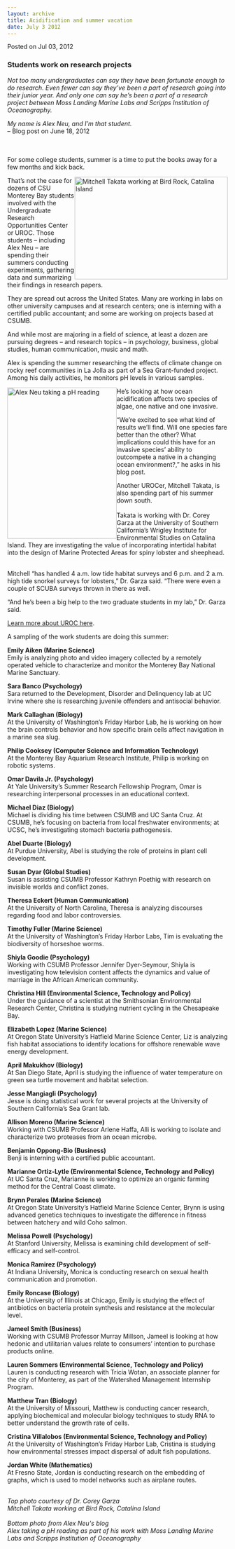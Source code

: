 ```yaml
---
layout: archive
title: Acidification and summer vacation
date: July 3 2012
---
```





<span class="date">Posted on Jul 03, 2012    </span>
<h3>Students work on research projects</h3>
<p><em>Not too many undergraduates can say they have been fortunate
enough to do research. Even fewer can say they&#x2019;ve been a part of
research going into their junior year. And only one can say he&#x2019;s
been a part of a research project between Moss Landing Marine Labs
and Scripps Institution of Oceanography.</em></p>
<p><em>My name is Alex Neu, and I&#x2019;m that student.</em><br>
&#x2013; Blog post on June 18, 2012<br>
&#xA0;</br></br></p>
<p>For some college students, summer is a time to put the books
away for a few months and kick back.</p>
<p><img alt="Mitchell Takata working at Bird Rock, Catalina Island" src="http://news.csumb.edu/sites/default/files/65/attachments/news/images/student_surveying_0.jpg" style="float:right; width:350px; height:234px">That&#x2019;s not the
case for dozens of CSU Monterey Bay students involved with the
Undergraduate Research Opportunities Center or UROC. Those students
&#x2013; including Alex Neu &#x2013; are spending their summers conducting
experiments, gathering data and summarizing their findings in
research papers.</img></p>
<p>They are spread out across the United States. Many are working
in labs on other university campuses and at research centers; one
is interning with a certified public accountant; and some are
working on projects based at CSUMB.</p>
<p>And while most are majoring in a field of science, at least a
dozen are pursuing degrees &#x2013; and research topics &#x2013; in psychology,
business, global studies, human communication, music and math.</p>
<p>Alex is spending the summer researching the effects of climate
change on rocky reef communities in La Jolla as part of a Sea
Grant-funded project. Among his daily activities, he monitors pH
levels in various samples.</p>
<p><img alt="Alex Neu taking a pH reading" src="http://news.csumb.edu/sites/default/files/65/attachments/news/images/alex_phreading-2_0.jpg" style="float:left; width:250px; height:345px">He&#x2019;s looking at how
ocean acidification affects two species of algae, one native and
one invasive.</img></p>
<p>&#x201C;We&#x2019;re excited to see what kind of results we&#x2019;ll find. Will one
species fare better than the other? What implications could this
have for an invasive species&#x2019; ability to outcompete a native in a
changing ocean environment?,&#x201D; he asks in his blog post.</p>
<p>Another UROCer, Mitchell Takata, is also spending part of his
summer down south.<br>
<br>
Takata is working with Dr. Corey Garza at the University of
Southern California&#x2019;s Wrigley Institute for Environmental Studies
on Catalina Island. They are investigating the value of
incorporating intertidal habitat into the design of Marine
Protected Areas for spiny lobster and sheephead.</br></br></p>
<p>Mitchell &#x201C;has handled 4 a.m. low tide habitat surveys and 6 p.m.
and 2 a.m. high tide snorkel surveys for lobsters,&#x201D; Dr. Garza said.
&#x201C;There were even a couple of SCUBA surveys thrown in there as
well.</p>
<p>&#x201C;And he&#x2019;s been a big help to the two graduate students in my
lab,&#x201D; Dr. Garza said.</p>
<p><a href="http://csumb.edu/uroc" rel="nofollow">Learn more about
UROC here</a>.</p>
<p>A sampling of the work students are doing this summer:</p>
<p><strong>Emily Aiken (Marine Science)</strong><br>
Emily is analyzing photo and video imagery collected by a remotely
operated vehicle to characterize and monitor the Monterey Bay
National Marine Sanctuary.</br></p>
<p><strong>Sara Banco (Psychology)</strong><br>
Sara returned to the Development, Disorder and Delinquency lab at
UC Irvine where she is researching juvenile offenders and
antisocial behavior.</br></p>
<p><strong>Mark Callaghan (Biology)</strong><br>
At the University of Washington&#x2019;s Friday Harbor Lab, he is working
on how the brain controls behavior and how specific brain cells
affect navigation in a marine sea slug.</br></p>
<p><strong>Philip Cooksey (Computer Science and Information
Technology)</strong><br>
At the Monterey Bay Aquarium Research Institute, Philip is working
on robotic systems.</br></p>
<p><strong>Omar Davila Jr. (Psychology)</strong><br>
At Yale University&#x2019;s Summer Research Fellowship Program, Omar is
researching interpersonal processes in an educational context.</br></p>
<p><strong>Michael Diaz (Biology)</strong><br>
Michael is dividing his time between CSUMB and UC Santa Cruz. At
CSUMB, he&#x2019;s focusing on bacteria from local freshwater
environments; at UCSC, he&#x2019;s investigating stomach bacteria
pathogenesis.</br></p>
<p><strong>Abel Duarte (Biology)</strong><br>
At Purdue University, Abel is studying the role of proteins in
plant cell development.</br></p>
<p><strong>Susan Dyar (Global Studies)</strong><br>
Susan is assisting CSUMB Professor Kathryn Poethig with research on
invisible worlds and conflict zones.</br></p>
<p><strong>Theresa Eckert (Human Communication)</strong><br>
At the University of North Carolina, Theresa is analyzing
discourses regarding food and labor controversies.</br></p>
<p><strong>Timothy Fuller (Marine Science)</strong><br>
At the University of Washington&#x2019;s Friday Harbor Labs, Tim is
evaluating the biodiversity of horseshoe worms.</br></p>
<p><strong>Shiyla Goodie (Psychology)</strong><br>
Working with CSUMB Professor Jennifer Dyer-Seymour, Shiyla is
investigating how television content affects the dynamics and value
of marriage in the African American community.</br></p>
<p><strong>Christina Hill (Environmental Science, Technology and
Policy)</strong><br>
Under the guidance of a scientist at the Smithsonian Environmental
Research Center, Christina is studying nutrient cycling in the
Chesapeake Bay.</br></p>
<p><strong>Elizabeth Lopez (Marine Science)</strong><br>
At Oregon State University&#x2019;s Hatfield Marine Science Center, Liz is
analyzing fish habitat associations to identify locations for
offshore renewable wave energy development.</br></p>
<p><strong>April Makukhov (Biology)</strong><br>
At San Diego State, April is studying the influence of water
temperature on green sea turtle movement and habitat selection.</br></p>
<p><strong>Jesse Mangiagli (Psychology)</strong><br>
Jesse is doing statistical work for several projects at the
University of Southern California&#x2019;s Sea Grant lab.</br></p>
<p><strong>Allison Moreno (Marine Science)</strong><br>
Working with CSUMB Professor Arlene Haffa, Alli is working to
isolate and characterize two proteases from an ocean microbe.</br></p>
<p><strong>Benjamin Oppong-Bio (Business)</strong><br>
Benji is interning with a certified public accountant.</br></p>
<p><strong>Marianne Ortiz-Lytle (Environmental Science, Technology
and Policy)</strong><br>
At UC Santa Cruz, Marianne is working to optimize an organic
farming method for the Central Coast climate.</br></p>
<p><strong>Brynn Perales (Marine Science)</strong><br>
At Oregon State University&#x2019;s Hatfield Marine Science Center, Brynn
is using advanced genetics techniques to investigate the difference
in fitness between hatchery and wild Coho salmon.</br></p>
<p><strong>Melissa Powell (Psychology)</strong><br>
At Stanford University, Melissa is examining child development of
self-efficacy and self-control.</br></p>
<p><strong>Monica Ramirez (Psychology)</strong><br>
At Indiana University, Monica is conducting research on sexual
health communication and promotion.</br></p>
<p><strong>Emily Roncase (Biology)</strong><br>
At the University of Illinois at Chicago, Emily is studying the
effect of antibiotics on bacteria protein synthesis and resistance
at the molecular level.</br></p>
<p><strong>Jameel Smith (Business)</strong><br>
Working with CSUMB Professor Murray Millson, Jameel is looking at
how hedonic and utilitarian values relate to consumers&#x2019; intention
to purchase products online.</br></p>
<p><strong>Lauren Sommers (Environmental Science, Technology and
Policy)</strong><br>
Lauren is conducting research with Tricia Wotan, an associate
planner for the city of Monterey, as part of the Watershed
Management Internship Program.</br></p>
<p><strong>Matthew Tran (Biology)</strong><br>
At the University of Missouri, Matthew is conducting cancer
research, applying biochemical and molecular biology techniques to
study RNA to better understand the growth rate of cells.</br></p>
<p><strong>Cristina Villalobos (Environmental Science, Technology
and Policy)</strong><br>
At the University of Washington&#x2019;s Friday Harbor Lab, Cristina is
studying how environmental stresses impact dispersal of adult fish
populations.</br></p>
<p><strong>Jordan White (Mathematics)</strong><br>
At Fresno State, Jordan is conducting research on the embedding of
graphs, which is used to model networks such as airplane
routes.</br></p>
<p class="small"><br>
<em>Top photo courtesy of Dr. Corey Garza<br>
Mitchell Takata working at Bird Rock, Catalina Island<br>
<br>
Bottom photo from Alex Neu&apos;s blog<br>
Alex taking a pH reading as part of his work with Moss Landing
Marine Labs and Scripps Institution of Oceanography</br></br></br></br></em></br></p>
<p class="small"><br>
&#xA0;</br></p>





